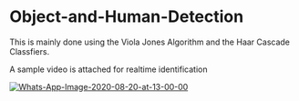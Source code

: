 # Object-and-Human-Detection
This is mainly done using the Viola Jones Algorithm and the Haar Cascade Classfiers. 

A sample video is attached for realtime identification

<a href="https://ibb.co/xS9vJHz"><img src="https://i.ibb.co/DDcX5pw/Whats-App-Image-2020-08-20-at-13-00-00.jpg" alt="Whats-App-Image-2020-08-20-at-13-00-00" border="0"></a>
